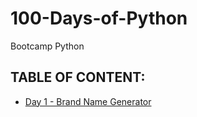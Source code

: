 # 100-Days-of-Python

<a name="bcp"></a>Bootcamp Python

## TABLE OF CONTENT: 
* [Day 1 - Brand Name Generator](#bcp)

